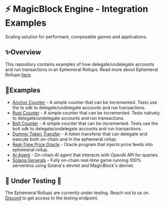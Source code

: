 # ⚡ MagicBlock Engine - Integration Examples

Scaling solution for performant, composable games and applications.

## ✨Overview

This repository contains examples of how delegate/undelegate accounts and run transactions in an Ephemeral Rollups.
Read more about Ephemeral Rollups [here](https://docs.magicblock.gg/EphemeralRollups/ephemeral_rollups).

## 👷Examples

- [Anchor Counter](./anchor-counter/README.md) - A simple counter that can be incremented. Tests use the ts sdk to delegate/undelegate accounts and run transactions.
- [Rust Counter](./rust-counter/README.md) - A simple counter that can be incremented. Tests natively to delegate/undelegate accounts and run transactions.
- [Bolt Counter](./bolt-counter/README.md) - A simple counter that can be incremented. Tests use the bolt sdk to delegate/undelegate accounts and run transactions.
- [Dummy Token Transfer](./dummy-token-transfer/README.md) - A token transferer that can delegate and execute both on-chain and in the ephemeral rollup.
- [Real-Time Price Oracle](./ephemeral-pricing-oracle/README.md) - Oracle program that injects price feeds into ephemeral rollup.
- [AI Agent](./ai-agent/README.md) - On-chain AI agent that interacts with OpenAI API for queries.
- [Solana Generals](./solana-generals/README.md) - Fully on-chain real-time game running 100% serverless using Solana's devnet and MagicBlock's devnet.

## 🚧 Under Testing 🚧

The Ephemeral Rollups are currently under testing. Reach out to us on [Discord](https://discord.com/invite/MBkdC3gxcv) to get access to the testing endpoint.
